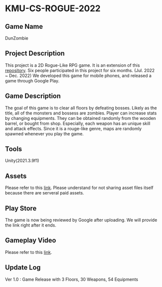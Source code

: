 # KMU-CS-ROGUE-2022

## Game Name
DunZombie

## Project Description
This project is a 2D Rogue-Like RPG game. It is an extension of this [repository](https://github.com/loonl/kmu-rogue). Six people participated in this project for six months. (Jul. 2022 ~ Dec. 2022) We developed this game for mobile phones, and released a game through Google Play.

## Game Description
The goal of this game is to clear all floors by defeating bosses. Likely as the title, all of the monsters and bossess are zombies. Player can increase stats by changing equipments. They can be obtained randomly from the wooden barrel, or bought from shop. Especially, each weapon has an unique skill and attack effects. Since it is a rouge-like genre, maps are randomly spawned whenever you play the game.

## Tools
Unity(2021.3.9f1)

## Assets
Please refer to this [link](https://pastebin.com/8J2DbHeU).
Please understand for not sharing asset files itself because there are serveral paid assets.

## Play Store
The game is now being reviewed by Google after uploading. We will provide the link right after it ends.

## Gameplay Video
Please refer to this [link](https://youtu.be/ikwG28ECvrQ).

## Update Log
Ver 1.0 : Game Release with 3 Floors, 30 Weapons, 54 Equipments